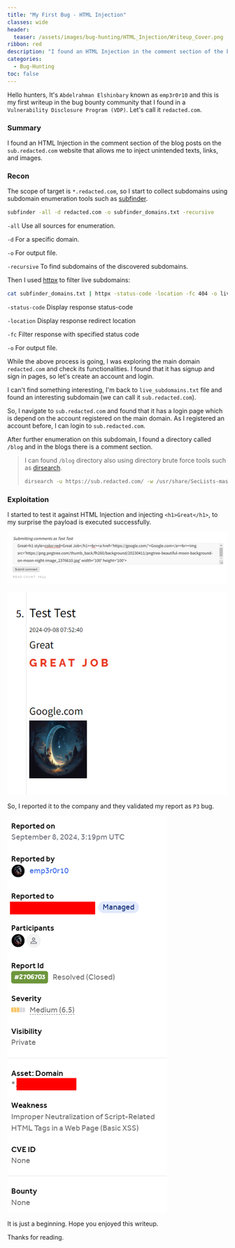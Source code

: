 ```yaml
---
title: "My First Bug - HTML Injection"
classes: wide
header:
  teaser: /assets/images/bug-hunting/HTML_Injection/Writeup_Cover.png
ribbon: red
description: "I found an HTML Injection in the comment section of the blog posts on the `sub.redacted.com` website that allows me to inject unintended texts, links, and images."
categories:
  - Bug-Hunting
toc: false
---
```


Hello hunters, It's `Abdelrahman Elshinbary` known as `emp3r0r10` and this is my first writeup in the bug bounty community that I found in a `Vulnerability Disclosure Program (VDP)`. Let's call it `redacted.com`.

### Summary

I found an HTML Injection in the comment section of the blog posts on the `sub.redacted.com` website that allows me to inject unintended texts, links, and images.

### Recon

The scope of target is `*.redacted.com`, so I start to collect subdomains using subdomain enumeration tools such as [subfinder](https://github.com/projectdiscovery/subfinder).

```bash
subfinder -all -d redacted.com -o subfinder_domains.txt -recursive
```

`-all` Use all sources for enumeration.

`-d` For a specific domain.

`-o` For output file.

`-recursive` To find subdomains of the discovered subdomains.

Then I used [httpx](https://github.com/projectdiscovery/httpx) to filter live subdomains:

```bash
cat subfinder_domains.txt | httpx -status-code -location -fc 404 -o live_subdomains.txt
```

`-status-code` Display response status-code

`-location` Display response redirect location

`-fc` Filter response with specified status code

`-o` For output file.

While the above process is going, I was exploring the main domain `redacted.com` and check its functionalities. I found that it has signup and sign in pages, so let's create an account and login.

I can't find something interesting, I'm back to `live_subdomains.txt` file and found an interesting subdomain (we can call it `sub.redacted.com`).

So, I navigate to `sub.redacted.com` and found that it has a login page which is depend on the account registered on the main domain. As I registered an account before, I can login to `sub.redacted.com`.

After further enumeration on this subdomain, I found a directory called `/blog` and in the blogs there is a comment section.

> I can found `/blog` directory also using directory brute force tools such as [dirsearch](https://github.com/maurosoria/dirsearch).
>
> ```bash
> dirsearch -u https://sub.redacted.com/ -w /usr/share/SecLists-master/Discovery/Web-Content/directory-list-2.3-medium.txt
> ```
>

### Exploitation

I started to test it against HTML Injection and injecting `<h1>Great</h1>`, to my surprise the payload is executed successfully.

![HTML_Code](/assets/images/bug-hunting/HTML_Injection/HTML_Code.png)



![HTML_Injection](/assets/images/bug-hunting/HTML_Injection/HTML_Injection.png)

So, I reported it to the company and they validated my report as `P3` bug.



![Hackerone_Report](/assets/images/bug-hunting/HTML_Injection/Hackerone_Report.png)

It is just a beginning. Hope you enjoyed this writeup.

Thanks for reading.